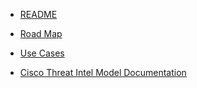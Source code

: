 
* [README](../README.md)

* [Road Map](roadmap.md)

* [Use Cases](use_cases.md)

* [Cisco Threat Intel Model Documentation](data_structures.md)





